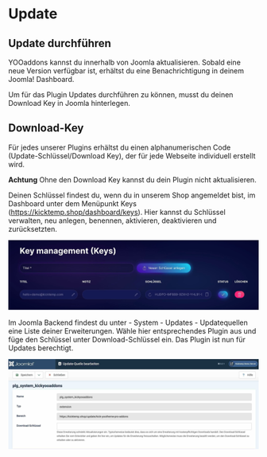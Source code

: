 # Update

## Update durchführen

YOOaddons kannst du innerhalb von Joomla aktualisieren.
Sobald eine neue Version verfügbar ist, erhältst du eine Benachrichtigung in deinem Joomla! Dashboard.

Um für das Plugin Updates durchführen zu können, musst du deinen Download Key in Joomla hinterlegen.

## Download-Key

Für jedes unserer Plugins erhältst du einen alphanumerischen Code (Update-Schlüssel/Download Key), der für jede Webseite individuell erstellt wird.

**Achtung** Ohne den Download Key kannst du dein Plugin nicht aktualisieren.

Deinen Schlüssel findest du, wenn du in unserem Shop angemeldet bist, im Dashboard unter dem Menüpunkt Keys (https://kicktemp.shop/dashboard/keys). Hier kannst du Schlüssel verwalten, neu anlegen, benennen, aktivieren, deaktivieren und zurücksetzten.

![Key_Management.jpeg](assets/JPEG/Key_Management.jpeg)

Im Joomla Backend findest du unter - System - Updates - Updatequellen eine Liste deiner Erweiterungen. Wähle hier entsprechendes Plugin aus und füge den Schlüssel unter Download-Schlüssel ein. Das Plugin ist nun für Updates berechtigt.

![Update_Key_Joomla.jpeg](assets/JPEG/Update_Key_Joomla.jpeg)
